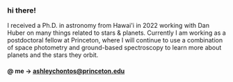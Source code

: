 ### hi there!

I received a Ph.D. in astronomy from Hawai'i in 2022 working with Dan Huber on many things related to stars & planets. Currently I am working as a postdoctoral fellow at Princeton, where I will continue to use a combination of space photometry and ground-based spectroscopy to learn more about planets and the stars they orbit.

#### @ me -> ashleychontos@princeton.edu
